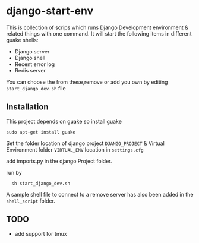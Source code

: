 # django-start-env
This is collection of scrips which runs Django Development environment &amp; related things with one command. 
It will start the following items in different guake shells:
- Django server
- Django shell
- Recent error log
- Redis server

You can choose the from these,remove or add you own by editing `start_django_dev.sh` file

## Installation
This project depends on guake so install guake
```shell
sudo apt-get install guake
```
Set the folder location of django project `DJANGO_PROJECT` & Virtual Environment folder `VIRTUAL_ENV` location in `settings.cfg`

add imports.py in the django Project folder. 

run by
```shell
  sh start_django_dev.sh
```

A sample shell file to connect to a remove server has also been added in the `shell_script` folder.
## TODO
- add support for tmux
